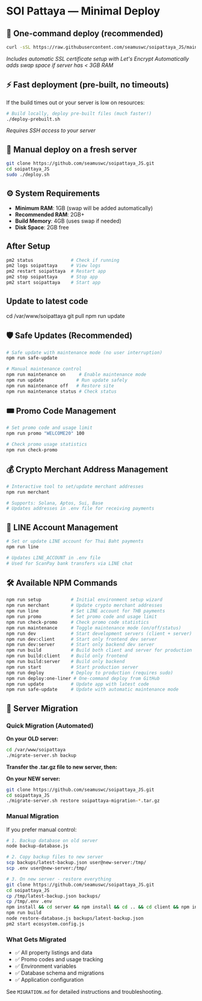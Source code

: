 # SOI Pattaya — Minimal Deploy

## 🚀 One-command deploy (recommended)
```bash
curl -sSL https://raw.githubusercontent.com/seamuswc/soipattaya_JS/main/one-liner.sh | sudo bash
```
*Includes automatic SSL certificate setup with Let's Encrypt*
*Automatically adds swap space if server has < 3GB RAM*

## ⚡ Fast deployment (pre-built, no timeouts)
If the build times out or your server is low on resources:
```bash
# Build locally, deploy pre-built files (much faster!)
./deploy-prebuilt.sh
```
*Requires SSH access to your server*

## 🧰 Manual deploy on a fresh server
```bash
git clone https://github.com/seamuswc/soipattaya_JS.git
cd soipattaya_JS
sudo ./deploy.sh
```

## ⚙️ System Requirements
- **Minimum RAM**: 1GB (swap will be added automatically)
- **Recommended RAM**: 2GB+
- **Build Memory**: 4GB (uses swap if needed)
- **Disk Space**: 2GB free


## After Setup
```bash
pm2 status              # Check if running
pm2 logs soipattaya     # View logs
pm2 restart soipattaya  # Restart app
pm2 stop soipattaya     # Stop app
pm2 start soipattaya    # Start app
```

## Update to latest code

cd /var/www/soipattaya 
git pull
npm run update

## 🛡️ Safe Updates (Recommended)

```bash
# Safe update with maintenance mode (no user interruption)
npm run safe-update

# Manual maintenance control
npm run maintenance on     # Enable maintenance mode
npm run update            # Run update safely  
npm run maintenance off   # Restore site
npm run maintenance status # Check status
```

## 🎟️ Promo Code Management

```bash
# Set promo code and usage limit
npm run promo "WELCOME20" 100

# Check promo usage statistics
npm run check-promo
```

## 💰 Crypto Merchant Address Management

```bash
# Interactive tool to set/update merchant addresses
npm run merchant

# Supports: Solana, Aptos, Sui, Base
# Updates addresses in .env file for receiving payments
```

## 📱 LINE Account Management

```bash
# Set or update LINE account for Thai Baht payments
npm run line

# Updates LINE_ACCOUNT in .env file
# Used for ScanPay bank transfers via LINE chat
```

## 🛠️ Available NPM Commands

```bash
npm run setup           # Initial environment setup wizard
npm run merchant        # Update crypto merchant addresses
npm run line            # Set LINE account for THB payments
npm run promo           # Set promo code and usage limit
npm run check-promo     # Check promo code statistics
npm run maintenance     # Toggle maintenance mode (on/off/status)
npm run dev             # Start development servers (client + server)
npm run dev:client      # Start only frontend dev server
npm run dev:server      # Start only backend dev server
npm run build           # Build both client and server for production
npm run build:client    # Build only frontend
npm run build:server    # Build only backend
npm run start           # Start production server
npm run deploy          # Deploy to production (requires sudo)
npm run deploy:one-liner # One-command deploy from GitHub
npm run update          # Update app with latest code
npm run safe-update     # Update with automatic maintenance mode
```

## 🔄 Server Migration

### Quick Migration (Automated)

**On your OLD server:**
```bash
cd /var/www/soipattaya
./migrate-server.sh backup
```

**Transfer the .tar.gz file to new server, then:**

**On your NEW server:**
```bash
git clone https://github.com/seamuswc/soipattaya_JS.git
cd soipattaya_JS
./migrate-server.sh restore soipattaya-migration-*.tar.gz
```

### Manual Migration

If you prefer manual control:

```bash
# 1. Backup database on old server
node backup-database.js

# 2. Copy backup files to new server
scp backups/latest-backup.json user@new-server:/tmp/
scp .env user@new-server:/tmp/

# 3. On new server - restore everything
git clone https://github.com/seamuswc/soipattaya_JS.git
cd soipattaya_JS
cp /tmp/latest-backup.json backups/
cp /tmp/.env .env
npm install && cd server && npm install && cd .. && cd client && npm install && cd ..
npm run build
node restore-database.js backups/latest-backup.json
pm2 start ecosystem.config.js
```

### What Gets Migrated
- ✅ All property listings and data
- ✅ Promo codes and usage tracking  
- ✅ Environment variables
- ✅ Database schema and migrations
- ✅ Application configuration

See `MIGRATION.md` for detailed instructions and troubleshooting.

